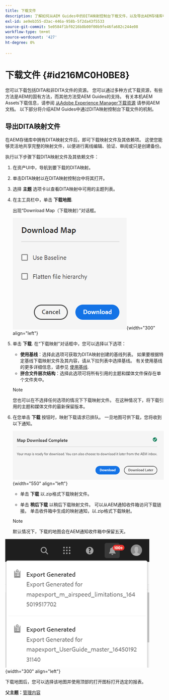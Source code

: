 ```yaml
---
title: 下载文件
description: 了解如何从AEM Guides中的DITA映射控制台下载文件，以及导出AEM存储库中的DITA映射文件。
exl-id: ae9eb355-d3ac-446a-958b-5f2da43f5533
source-git-commit: 5e0584f1bf0216b8b00f00b9fe46fa682c244e08
workflow-type: tm+mt
source-wordcount: '427'
ht-degree: 0%

---
```


# 下载文件 {#id216MC0H0BE8}

您可以下载包括DITA和非DITA文件的资源。 您可以通过多种方式下载资源，有些方法是AEM的固有方法，而其他方法受AEM Guides的支持。 有关本机AEM Assets下载信息，请参阅 [从Adobe Experience Manager下载资源](https://experienceleague.adobe.com/docs/experience-manager-cloud-service/assets/manage/download-assets-from-aem.html) 请参阅AEM文档。 以下部分将介绍AEM Guides中通过DITA映射控制台下载文件的机制。

## 导出DITA映射文件

在AEM存储库中拥有DITA映射文件后，即可下载映射文件及其依赖项。 这使您能够灵活地共享完整的映射文件，以便进行离线编辑、验证、审阅或只是创建备份。

执行以下步骤下载DITA映射文件及其依赖文件：

1. 在资产UI中，导航到要下载的DITA映射。

1. 单击DITA映射以在DITA映射控制台中将其打开。

1. 选择 **主题** 选项卡以查看DITA映射中可用的主题列表。

1. 在主工具栏中，单击 **下载地图**.

   出现“Download Map（下载映射）”对话框。

   ![](images/download-map.png){width="300" align="left"}

1. 单击 **下载**. 在“下载映射”对话框中，您可以选择以下选项：

   - **使用基线**：选择此选项可获取为DITA映射创建的基线列表。 如果要根据特定基线下载映射文件及其内容，请从下拉列表中选择基线。 有关使用基线的更多详细信息，请参见 [使用基线](generate-output-use-baseline-for-publishing.md#).
   - **拼合文件层次结构**：选择此选项可将所有引用的主题和媒体文件保存在单个文件夹中。
   >[!NOTE]
   >
   > 您也可以在不选择任何选项的情况下下载映射文件。 在这种情况下，将下载引用的主题和媒体文件的最新保留版本。

1. 在您单击 **下载** 按钮时，映射下载请求已排队。 一旦地图可供下载，您将收到以下通知。

   ![](images/download-map-prompt.png){width="550" align="left"}

   - 单击 **下载** 以.zip格式下载映射文件。

   - 单击 **稍后下载** 以稍后下载映射文件。 可以从AEM通知收件箱访问下载链接。 单击收件箱中生成的映射通知，以.zip格式下载映射。

   >[!NOTE]
   >
   > 默认情况下，下载的地图会在AEM通知收件箱中保留五天。

![](images/download-map-inbox.png){width="300" align="left"}

下载地图后，您可以选择该地图并使用顶部的打开图标打开选定的报表。

**父主题：**[&#x200B;管理内容](authoring.md)

